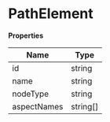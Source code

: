 # PathElement

**Properties**

| Name        | Type     |
|-------------|----------|
| id          | string   |
| name        | string   |
| nodeType    | string   |
| aspectNames | string[] |


